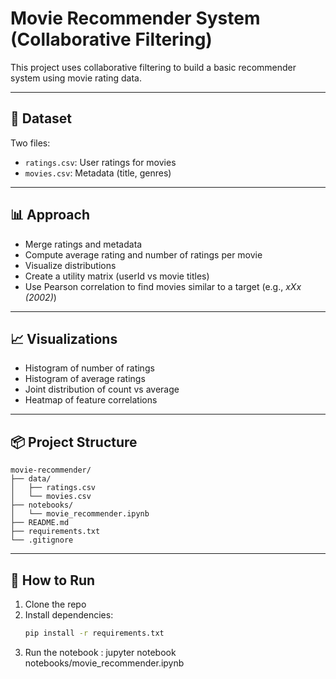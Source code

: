 # Movie Recommender System (Collaborative Filtering)

This project uses collaborative filtering to build a basic recommender system using movie rating data.

---

## 📁 Dataset

Two files:
- `ratings.csv`: User ratings for movies
- `movies.csv`: Metadata (title, genres)

---

## 📊 Approach

- Merge ratings and metadata
- Compute average rating and number of ratings per movie
- Visualize distributions
- Create a utility matrix (userId vs movie titles)
- Use Pearson correlation to find movies similar to a target (e.g., *xXx (2002)*)

---

## 📈 Visualizations

- Histogram of number of ratings
- Histogram of average ratings
- Joint distribution of count vs average
- Heatmap of feature correlations

---

## 📦 Project Structure
    movie-recommender/
    ├── data/
    │   ├── ratings.csv
    │   └── movies.csv
    ├── notebooks/
    │   └── movie_recommender.ipynb
    ├── README.md
    ├── requirements.txt
    └── .gitignore

---

## 🚀 How to Run

1. Clone the repo  
2. Install dependencies:
   ```bash
   pip install -r requirements.txt
 3. Run the notebook :
    jupyter notebook notebooks/movie_recommender.ipynb
